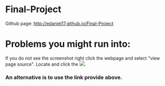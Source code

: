 # Final-Project
Github page: http://edaniel17.github.io/Final-Project  
# Problems you might run into:  
If you do not see the screenshot right click the webpage and select "view page source". Locate and click the <img src=file_name />.
### An alternative is to use the link provide above.
